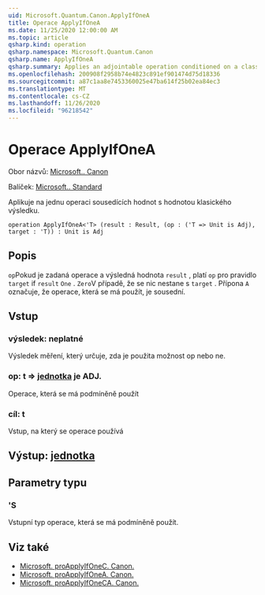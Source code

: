 ```yaml
---
uid: Microsoft.Quantum.Canon.ApplyIfOneA
title: Operace ApplyIfOneA
ms.date: 11/25/2020 12:00:00 AM
ms.topic: article
qsharp.kind: operation
qsharp.namespace: Microsoft.Quantum.Canon
qsharp.name: ApplyIfOneA
qsharp.summary: Applies an adjointable operation conditioned on a classical result value being one.
ms.openlocfilehash: 200908f2958b74e4823c891ef901474d75d18336
ms.sourcegitcommit: a87c1aa8e7453360025e47ba614f25b02ea84ec3
ms.translationtype: MT
ms.contentlocale: cs-CZ
ms.lasthandoff: 11/26/2020
ms.locfileid: "96218542"
---
```

# <a name="applyifonea-operation"></a>Operace ApplyIfOneA

Obor názvů: [Microsoft.. Canon](xref:Microsoft.Quantum.Canon)

Balíček: [Microsoft.. Standard](https://nuget.org/packages/Microsoft.Quantum.Standard)


Aplikuje na jednu operaci sousedících hodnot s hodnotou klasického výsledku.

```qsharp
operation ApplyIfOneA<'T> (result : Result, (op : ('T => Unit is Adj), target : 'T)) : Unit is Adj
```


## <a name="description"></a>Popis

`op`Pokud je zadaná operace a výsledná hodnota `result` , platí `op` pro pravidlo `target` if `result` `One` . `Zero`V případě, že se nic nestane s `target` .
Přípona `A` označuje, že operace, která se má použít, je sousední.

## <a name="input"></a>Vstup

### <a name="result--__invalidresult__"></a>výsledek: __neplatné <Result>__

Výsledek měření, který určuje, zda je použita možnost op nebo ne.


### <a name="op--t--unit--is-adj"></a>op: t => [jednotka](xref:microsoft.quantum.lang-ref.unit)  je ADJ.

Operace, která se má podmíněně použít


### <a name="target--t"></a>cíl: t

Vstup, na který se operace používá



## <a name="output--unit"></a>Výstup: [jednotka](xref:microsoft.quantum.lang-ref.unit)



## <a name="type-parameters"></a>Parametry typu

### <a name="t"></a>'S

Vstupní typ operace, která se má podmíněně použít.

## <a name="see-also"></a>Viz také

- [Microsoft. proApplyIfOneC. Canon.](xref:Microsoft.Quantum.Canon.ApplyIfOneC)
- [Microsoft. proApplyIfOneA. Canon.](xref:Microsoft.Quantum.Canon.ApplyIfOneA)
- [Microsoft. proApplyIfOneCA. Canon.](xref:Microsoft.Quantum.Canon.ApplyIfOneCA)
